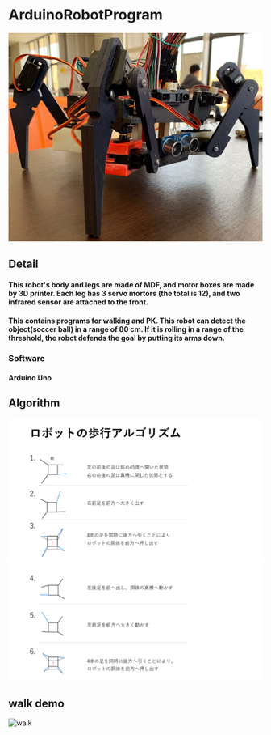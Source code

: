 # ArduinoRobotProgram
![robot image](res/robot.PNG)
## Detail
#### This robot's body and legs are made of MDF, and motor boxes are made by 3D printer. Each leg has 3 servo mortors (the total is 12), and two infrared sensor are attached to the front.
#### This contains programs for walking and PK. This robot can detect the object(soccer ball) in a range of 80 cm. If it is rolling in a range of the threshold, the robot defends the goal by putting its arms down.
### Software
#### Arduino Uno
## Algorithm
![walk algorithm1](res/歩行アルゴリズム1.PNG)
![walk algorithm2](res/歩行アルゴリズム2.PNG)
## walk demo
![walk](res/walk.gif)
